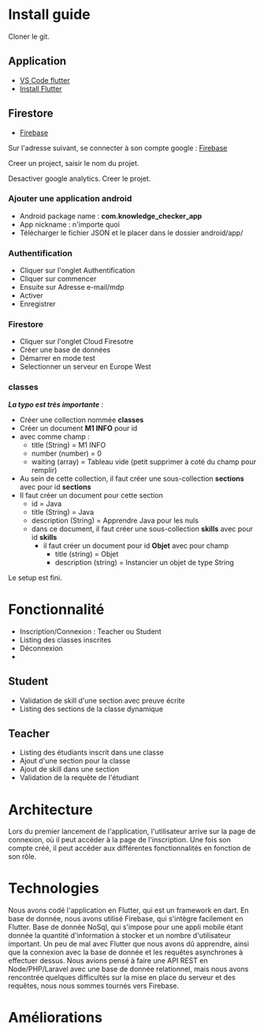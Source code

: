 # Install guide
Cloner le git.
## Application

* [VS Code flutter](https://www.youtube.com/watch?v=sfA3NWDBPZ4&list=PL4cUxeGkcC9j--TKIdkb3ISfRbJeJYQwC)   
* [Install Flutter](https://flutter.dev/docs/get-started/install)

## Firestore

* [Firebase](https://www.youtube.com/watch?v=Wa0rdbb53I8&list=PL4cUxeGkcC9j--TKIdkb3ISfRbJeJYQwC&index=2)

Sur l'adresse suivant, se connecter à son compte google : [Firebase](https://console.firebase.google.com/u/0/)

Creer un project, saisir le nom du projet.

Desactiver google analytics. Creer le projet.

### Ajouter une application android
* Android package name :  **com.knowledge_checker_app**
* App nickname : n'importe quoi
* Télécharger le fichier JSON et le placer dans le dossier android/app/

### Authentification 
* Cliquer sur l'onglet Authentification
* Cliquer sur commencer
* Ensuite sur Adresse e-mail/mdp
* Activer
* Enregistrer

### Firestore
* Cliquer sur l'onglet Cloud Firesotre
* Créer une base de données
* Démarrer en mode test
* Selectionner un serveur en Europe West 
  
### classes
***La typo est très importante*** :
* Créer une collection nommée **classes**
* Créer un document **M1 INFO** pour id
* avec comme champ :
  - title (String) = M1 INFO
  - number (number) = 0
  - waiting (array) = Tableau vide (petit supprimer à coté du champ pour remplir) 
* Au sein de cette collection, il faut créer une sous-collection **sections** avec pour id **sections**
* Il faut créer un document pour cette section
  - id = Java
  - title (String) = Java
  - description (String) = Apprendre Java pour les nuls
  - dans ce document, il faut créer une sous-collection **skills** avec pour id **skills**
    - il faut créer un document pour id **Objet** avec pour champ
      - title (string) = Objet
      - description (string) = Instancier un objet de type String

Le setup est fini.
# Fonctionnalité
* Inscription/Connexion : Teacher ou Student
* Listing des classes inscrites
* Déconnexion
* 

## Student
* Validation de skill d'une section avec preuve écrite
* Listing des sections de la classe dynamique

## Teacher
* Listing des étudiants inscrit dans une classe
* Ajout d'une section pour la classe
* Ajout de skill dans une section
* Validation de la requête de l'étudiant

# Architecture
Lors du premier lancement de l'application, l'utilisateur arrive sur la page de connexion, où il peut accéder à la page de l'inscription.
Une fois son compte créé, il peut accéder aux différentes fonctionnalités en fonction de son rôle.
# Technologies
Nous avons codé l'application en Flutter, qui est un framework en dart.
En base de donnée, nous avons utilisé Firebase, qui s'intègre facilement en Flutter. Base de donnée NoSql, qui s'impose pour une appli mobile étant donnée la quantité d'information à stocker et un nombre d'utilisateur important.
Un peu de mal avec Flutter que nous avons dû apprendre, ainsi que la connexion avec la base de donnée et les requêtes asynchrones à effectuer dessus.
Nous avions pensé à faire une API REST en Node/PHP/Laravel avec une base de donnée relationnel, mais nous avons rencontrée quelques difficultés sur la mise en place du serveur et des requêtes, nous nous sommes tournés vers Firebase.
# Améliorations 
